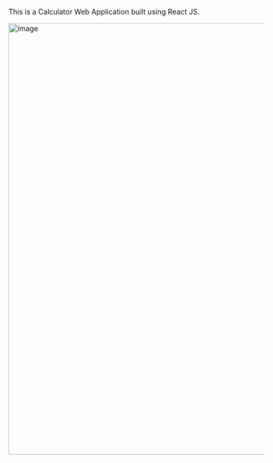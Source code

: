 This is a Calculator Web Application built using React JS.

<img width="850" alt="image" src="https://user-images.githubusercontent.com/92081296/196020734-1aef2c76-3b14-4007-9d26-bac2fe98550f.png">
